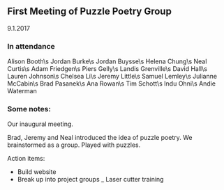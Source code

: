 ## First Meeting of Puzzle Poetry Group
9.1.2017

### In attendance
Alison Booth\s
Jordan Burke\s
Jordan Buysse\s
Helena Chung\s
Neal Curtis\s
Adam Friedgen\s
Piers Gelly\s
Landis Grenville\s
David Hall\s
Lauren Johnson\s
Chelsea Li\s
Jeremy Little\s
Samuel Lemley\s
Julianne McCabin\s
Brad Pasanek\s
Ana Rowan\s
Tim Schott\s
Indu Ohni\s
Andie Waterman


### Some notes:
Our inaugural meeting.

Brad, Jeremy and Neal introduced the idea of puzzle poetry. We brainstormed as a group. Played with puzzles.

Action items:
- Build website
- Break up into project groups
_ Laser cutter training

